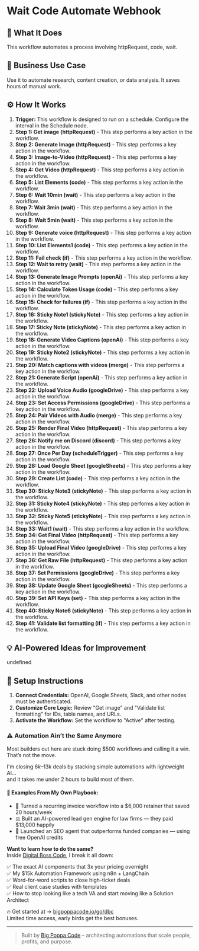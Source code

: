 # Wait Code Automate Webhook

## 🚀 What It Does
This workflow automates a process involving httpRequest, code, wait.

## 💼 Business Use Case
Use it to automate research, content creation, or data analysis. It saves hours of manual work.

## ⚙️ How It Works
1.  **Trigger:** This workflow is designed to run on a schedule. Configure the interval in the Schedule node.
2. **Step 1: Get image (httpRequest)** - This step performs a key action in the workflow.
3. **Step 2: Generate Image (httpRequest)** - This step performs a key action in the workflow.
4. **Step 3: Image-to-Video (httpRequest)** - This step performs a key action in the workflow.
5. **Step 4: Get Video (httpRequest)** - This step performs a key action in the workflow.
6. **Step 5: List Elements (code)** - This step performs a key action in the workflow.
7. **Step 6: Wait 10min (wait)** - This step performs a key action in the workflow.
8. **Step 7: Wait 3min (wait)** - This step performs a key action in the workflow.
9. **Step 8: Wait 5min (wait)** - This step performs a key action in the workflow.
10. **Step 9: Generate voice (httpRequest)** - This step performs a key action in the workflow.
11. **Step 10: List Elements1 (code)** - This step performs a key action in the workflow.
12. **Step 11: Fail check (if)** - This step performs a key action in the workflow.
13. **Step 12: Wait to retry (wait)** - This step performs a key action in the workflow.
14. **Step 13: Generate Image Prompts (openAi)** - This step performs a key action in the workflow.
15. **Step 14: Calculate Token Usage (code)** - This step performs a key action in the workflow.
16. **Step 15: Check for failures (if)** - This step performs a key action in the workflow.
17. **Step 16: Sticky Note1 (stickyNote)** - This step performs a key action in the workflow.
18. **Step 17: Sticky Note (stickyNote)** - This step performs a key action in the workflow.
19. **Step 18: Generate Video Captions (openAi)** - This step performs a key action in the workflow.
20. **Step 19: Sticky Note2 (stickyNote)** - This step performs a key action in the workflow.
21. **Step 20: Match captions with videos (merge)** - This step performs a key action in the workflow.
22. **Step 21: Generate Script (openAi)** - This step performs a key action in the workflow.
23. **Step 22: Upload Voice Audio (googleDrive)** - This step performs a key action in the workflow.
24. **Step 23: Set Access Permissions (googleDrive)** - This step performs a key action in the workflow.
25. **Step 24: Pair Videos with Audio (merge)** - This step performs a key action in the workflow.
26. **Step 25: Render Final Video (httpRequest)** - This step performs a key action in the workflow.
27. **Step 26: Notify me on Discord (discord)** - This step performs a key action in the workflow.
28. **Step 27: Once Per Day (scheduleTrigger)** - This step performs a key action in the workflow.
29. **Step 28: Load Google Sheet (googleSheets)** - This step performs a key action in the workflow.
30. **Step 29: Create List (code)** - This step performs a key action in the workflow.
31. **Step 30: Sticky Note3 (stickyNote)** - This step performs a key action in the workflow.
32. **Step 31: Sticky Note4 (stickyNote)** - This step performs a key action in the workflow.
33. **Step 32: Sticky Note5 (stickyNote)** - This step performs a key action in the workflow.
34. **Step 33: Wait1 (wait)** - This step performs a key action in the workflow.
35. **Step 34: Get Final Video (httpRequest)** - This step performs a key action in the workflow.
36. **Step 35: Upload Final Video (googleDrive)** - This step performs a key action in the workflow.
37. **Step 36: Get Raw File (httpRequest)** - This step performs a key action in the workflow.
38. **Step 37: Set Permissions (googleDrive)** - This step performs a key action in the workflow.
39. **Step 38: Update Google Sheet (googleSheets)** - This step performs a key action in the workflow.
40. **Step 39: Set API Keys (set)** - This step performs a key action in the workflow.
41. **Step 40: Sticky Note6 (stickyNote)** - This step performs a key action in the workflow.
42. **Step 41: Validate list formatting (if)** - This step performs a key action in the workflow.

## 💡 AI-Powered Ideas for Improvement
undefined

## 🔧 Setup Instructions
1. **Connect Credentials:** OpenAI, Google Sheets, Slack, and other nodes must be authenticated.
2. **Customize Core Logic:** Review "Get image" and "Validate list formatting" for IDs, table names, and URLs.
3. **Activate the Workflow:** Set the workflow to "Active" after testing.

### ⚠️ Automation Ain’t the Same Anymore

Most builders out here are stuck doing $500 workflows and calling it a win.  
That’s not the move.  

I'm closing $6k–$13k deals by stacking simple automations with lightweight AI...  
and it takes me under 2 hours to build most of them.

#### 🧠 Examples From My Own Playbook:
- 🔁 Turned a recurring invoice workflow into a $6,000 retainer that saved 20 hours/week  
- ⚖️ Built an AI-powered lead gen engine for law firms — they paid $13,000 happily  
- 🚀 Launched an SEO agent that outperforms funded companies — using free OpenAI credits  

**Want to learn how to do the same?**  
Inside [Digital Boss Code](https://bigpoppacode.io/go/dbc), I break it all down:

✅ The exact AI components that 3x your pricing overnight  
✅ My $15k Automation Framework using n8n + LangChain  
✅ Word-for-word scripts to close high-ticket deals  
✅ Real client case studies with templates  
✅ How to stop looking like a tech VA and start moving like a Solution Architect  

🔥 Get started at → [bigpoppacode.io/go/dbc](https://bigpoppacode.io/go/dbc)  
Limited time access, early birds get the best bonuses.

---
> Built by [Big Poppa Code](https://bigpoppacode.io) – architecting automations that scale people, profits, and purpose.
